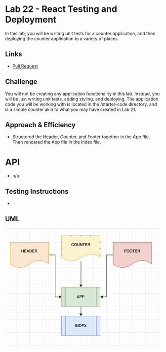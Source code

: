 # Lab 22 - React Testing and Deployment

In this lab, you will be writing unit tests for a counter application, and then deploying the counter application to a variety of places.
    
## Links
    
- [Pull Request]()
    
## Challenge
    
You will not be creating any application functionality in this lab. Instead, you will be just writing unit tests, adding styling, and deploying. The application code you will be working with is located in the /starter-code directory, and is a simple counter akin to what you may have created in Lab 21.

## Approach & Efficiency

- Structured the Header, Counter, and Footer together in the App file. Then rendered the App file in the Index file. 

# API

- n/a
    
## Testing Instructions
    
- 

## UML
![lab-21-uml](https://github.com/daniel-nguyen-401-advanced-javascript/lab-21/blob/master/lab21UML.png)
